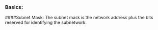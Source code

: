### Basics:

####Subnet Mask:
The subnet mask is the network address plus the bits reserved for identifying the subnetwork.



